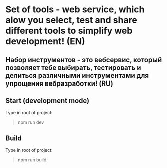 # Set of tools - web service, which alow you select, test and share different tools to simplify web development! (EN)
## Набор инструментов - это вебсервис, который позволяет тебе выбирать, тестировать и делиться различными инструментами для упрощения вебразработки! (RU)

## Start (development mode) 
Type in root of project:
> npm run dev

## Build 
Type in root of project:
> npm run build
